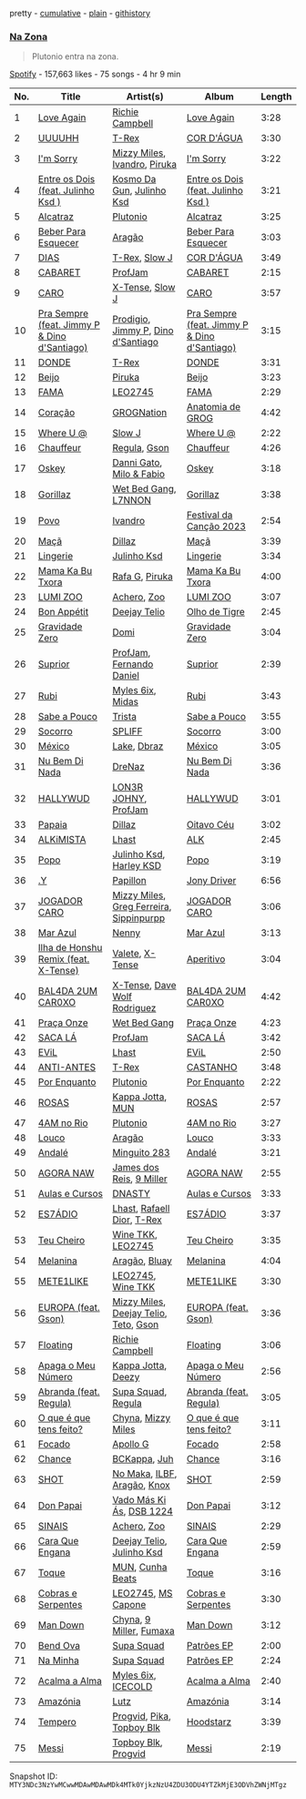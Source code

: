 pretty - [cumulative](/playlists/cumulative/37i9dQZF1DXdpF2suW27SP.md) - [plain](/playlists/plain/37i9dQZF1DXdpF2suW27SP) - [githistory](https://github.githistory.xyz/mackorone/spotify-playlist-archive/blob/main/playlists/plain/37i9dQZF1DXdpF2suW27SP)

### [Na Zona](https://open.spotify.com/playlist/37i9dQZF1DXdpF2suW27SP)

> Plutonio entra na zona.

[Spotify](https://open.spotify.com/user/spotify) - 157,663 likes - 75 songs - 4 hr 9 min

| No. | Title | Artist(s) | Album | Length |
|---|---|---|---|---|
| 1 | [Love Again](https://open.spotify.com/track/677ebW5G4BLaqX5Ue3itGv) | [Richie Campbell](https://open.spotify.com/artist/2swvbEAfN70ZFcQB4Y7MaS) | [Love Again](https://open.spotify.com/album/150SzhajOXePuIre6fdyMQ) | 3:28 |
| 2 | [UUUUHH](https://open.spotify.com/track/1Jk03rMQGTjdkjNtCGgkPd) | [T\-Rex](https://open.spotify.com/artist/6QHREBOQktWsYBfrxW93rk) | [COR D'ÁGUA](https://open.spotify.com/album/7G4pMhZajkeOLWgvQyGhta) | 3:30 |
| 3 | [I'm Sorry](https://open.spotify.com/track/3aml52yDe6ff32XOgZQ0Cb) | [Mizzy Miles](https://open.spotify.com/artist/0QoKkMC6uy7fUng96fab1I), [Ivandro](https://open.spotify.com/artist/1pPbDeOdNUcLq32HTTLbZm), [Piruka](https://open.spotify.com/artist/5iZ6jMDkRa7RKLQplJuQUC) | [I'm Sorry](https://open.spotify.com/album/6xbIjf6sv5M4I9GT0NuEcj) | 3:22 |
| 4 | [Entre os Dois \(feat\. Julinho Ksd \)](https://open.spotify.com/track/5OcuLlg5EdDE01ZGbQaIIa) | [Kosmo Da Gun](https://open.spotify.com/artist/1FOT6e8G1FnUBH1LDNX0X1), [Julinho Ksd](https://open.spotify.com/artist/7kR1Yw4RqYhhDD3a8QRyG6) | [Entre os Dois \(feat\. Julinho Ksd \)](https://open.spotify.com/album/17wFwqW7zLXEFqx59NmIqS) | 3:21 |
| 5 | [Alcatraz](https://open.spotify.com/track/1Hc0zt33FVHdi4DWtUAa0s) | [Plutonio](https://open.spotify.com/artist/39HJXjH5hKcCzaU0g6mv8G) | [Alcatraz](https://open.spotify.com/album/7aFKsnwLJ7fMY90k4yVXiz) | 3:25 |
| 6 | [Beber Para Esquecer](https://open.spotify.com/track/76kNdRaqzgvYGB9tBIxUSf) | [Aragão](https://open.spotify.com/artist/6uVPyqbCsr2hcfDwGTmdl4) | [Beber Para Esquecer](https://open.spotify.com/album/3kHspN9UQgOo4q8f3y7N3K) | 3:03 |
| 7 | [DIAS](https://open.spotify.com/track/56hVdyqQWCMYfKopnVRCwQ) | [T\-Rex](https://open.spotify.com/artist/6QHREBOQktWsYBfrxW93rk), [Slow J](https://open.spotify.com/artist/7crp1tZcefnjT5RuL6WZQ0) | [COR D'ÁGUA](https://open.spotify.com/album/7G4pMhZajkeOLWgvQyGhta) | 3:49 |
| 8 | [CABARET](https://open.spotify.com/track/4r1Mvqp7prTkjH5OiVXC6r) | [ProfJam](https://open.spotify.com/artist/3DhsjXVgWmA6X26tUugAjP) | [CABARET](https://open.spotify.com/album/31BxT3LcIPCP5P04rZgoah) | 2:15 |
| 9 | [CARO](https://open.spotify.com/track/0zjmhKBOuslq0d26IEbVKD) | [X\-Tense](https://open.spotify.com/artist/7JajP35zM35gnAvTZbwxDF), [Slow J](https://open.spotify.com/artist/7crp1tZcefnjT5RuL6WZQ0) | [CARO](https://open.spotify.com/album/4IwuZcwCQmHt7SEX2TUrxP) | 3:57 |
| 10 | [Pra Sempre \(feat\. Jimmy P & Dino d'Santiago\)](https://open.spotify.com/track/6y7gYOHjUbj0HdTx5iGDuI) | [Prodigio](https://open.spotify.com/artist/0Zsw8N0usCdHtEtFtwZKg5), [Jimmy P](https://open.spotify.com/artist/0Odg6UKDVyJQruefzF19FU), [Dino d'Santiago](https://open.spotify.com/artist/7qb2GMJaX4HeXqqPPyYdlr) | [Pra Sempre \(feat\. Jimmy P & Dino d'Santiago\)](https://open.spotify.com/album/7kyvtUprGFS8S2poWsYtEt) | 3:15 |
| 11 | [DONDE](https://open.spotify.com/track/4EiZlZ37Q8EnQIU7e2aD2y) | [T\-Rex](https://open.spotify.com/artist/6QHREBOQktWsYBfrxW93rk) | [DONDE](https://open.spotify.com/album/1YR6A1jw2N2B9WlvqIMjfu) | 3:31 |
| 12 | [Beijo](https://open.spotify.com/track/2P9UCbKe97jD0q6UOG7bsf) | [Piruka](https://open.spotify.com/artist/5iZ6jMDkRa7RKLQplJuQUC) | [Beijo](https://open.spotify.com/album/1aSuvQp44qKjLvTMFheNDK) | 3:23 |
| 13 | [FAMA](https://open.spotify.com/track/35uZfu8sybuugk9DkelTFv) | [LEO2745](https://open.spotify.com/artist/1MBezd5OaoWoOTQVs16FOx) | [FAMA](https://open.spotify.com/album/2wehAGXNEm5zttICwk1ERI) | 2:29 |
| 14 | [Coração](https://open.spotify.com/track/1dmgHNSeYDyqb6TwLatTfc) | [GROGNation](https://open.spotify.com/artist/1rtrFjartQj3xws8TZ1dXu) | [Anatomia de GROG](https://open.spotify.com/album/333cuKMpbc1kaTufa6Uu2y) | 4:42 |
| 15 | [Where U @](https://open.spotify.com/track/5KX1zLcBZ5bv8iA1odyonT) | [Slow J](https://open.spotify.com/artist/7crp1tZcefnjT5RuL6WZQ0) | [Where U @](https://open.spotify.com/album/1Zs1EZDcCtlQys0VDUg5ls) | 2:22 |
| 16 | [Chauffeur](https://open.spotify.com/track/3ARuPTEPMpbr7mz1aHa0a6) | [Regula](https://open.spotify.com/artist/6pyqBc7HaffcZJhyfjnceP), [Gson](https://open.spotify.com/artist/6XjHGcba7ZbaZ6nYtwhaCj) | [Chauffeur](https://open.spotify.com/album/4LAYeC7gWp1jFiS1q101OK) | 4:26 |
| 17 | [Oskey](https://open.spotify.com/track/2lN7q4luqmYcwHqRwy0Sod) | [Danni Gato](https://open.spotify.com/artist/0gn6QcKMo0cMWKbiPGEeVy), [Milo & Fabio](https://open.spotify.com/artist/2IzIiYJmzVIbf1nlOVuMBo) | [Oskey](https://open.spotify.com/album/2zKEKLIN2tT7d887qrR4Ex) | 3:18 |
| 18 | [Gorillaz](https://open.spotify.com/track/3nX9NxKOHrxhtA45jRFyAd) | [Wet Bed Gang](https://open.spotify.com/artist/5jfz7uWPwf03hdEewW8AI8), [L7NNON](https://open.spotify.com/artist/0JjPiLQNgAFaEkwoy56B1C) | [Gorillaz](https://open.spotify.com/album/6fUyo3fkgWK66QRXO6VCjF) | 3:38 |
| 19 | [Povo](https://open.spotify.com/track/1QuMSpSKb8TddULszTHRDH) | [Ivandro](https://open.spotify.com/artist/1pPbDeOdNUcLq32HTTLbZm) | [Festival da Canção 2023](https://open.spotify.com/album/57v1ACsenMa34vYqhuLl0d) | 2:54 |
| 20 | [Maçã](https://open.spotify.com/track/0eyTM1AjoPMdzfwCBfLIpO) | [Dillaz](https://open.spotify.com/artist/15p1isN7VcGsjeSq8s9YeP) | [Maçã](https://open.spotify.com/album/7bLu4omqbTsFAfnvVFUSW8) | 3:39 |
| 21 | [Lingerie](https://open.spotify.com/track/2Cq6yIgdyyaDmY7pvnADVP) | [Julinho Ksd](https://open.spotify.com/artist/7kR1Yw4RqYhhDD3a8QRyG6) | [Lingerie](https://open.spotify.com/album/2SopLfpjAF0IespcnP6LG0) | 3:34 |
| 22 | [Mama Ka Bu Txora](https://open.spotify.com/track/5CEghr9OYpFrCZurmxJThm) | [Rafa G](https://open.spotify.com/artist/0soQA1h9MhiA0NphWUecWi), [Piruka](https://open.spotify.com/artist/5iZ6jMDkRa7RKLQplJuQUC) | [Mama Ka Bu Txora](https://open.spotify.com/album/3pIB5eUZkMs51KRDsWjswx) | 4:00 |
| 23 | [LUMI ZOO](https://open.spotify.com/track/74lZ2yteCAFo7a5naosE3g) | [Achero](https://open.spotify.com/artist/7L8DLzR5RuMizLVu9Ww0cs), [Zoo](https://open.spotify.com/artist/22NWHS3nYaoo34h7CSGFme) | [LUMI ZOO](https://open.spotify.com/album/4RbIyOlxxdy5gJiREf8yd2) | 3:07 |
| 24 | [Bon Appétit](https://open.spotify.com/track/7uHLAlgUhSOwnnbXJeG7ai) | [Deejay Telio](https://open.spotify.com/artist/7BWNRZyZ9mhgp5t0m7Ny0n) | [Olho de Tigre](https://open.spotify.com/album/0jhj4SwIWQGON36aDMeEwb) | 2:45 |
| 25 | [Gravidade Zero](https://open.spotify.com/track/4CPBgtJlRGtq36zNoS4FnW) | [Domi](https://open.spotify.com/artist/7FaGlrXXBuq0XrlerWfI3n) | [Gravidade Zero](https://open.spotify.com/album/1VQeGBvu1rCtWl2pR1SuEc) | 3:04 |
| 26 | [Suprior](https://open.spotify.com/track/1u2KCIJPqtsl9Vz243FQtp) | [ProfJam](https://open.spotify.com/artist/3DhsjXVgWmA6X26tUugAjP), [Fernando Daniel](https://open.spotify.com/artist/3Cpjz5dY9HNR41QuMn3oYC) | [Suprior](https://open.spotify.com/album/2NVz7NmPPqJuuG7D4W7VNW) | 2:39 |
| 27 | [Rubi](https://open.spotify.com/track/4aStXzYiJWQvdspHEn6GJN) | [Myles 6ix](https://open.spotify.com/artist/2PGHvstK1cEjR9AX2ERq9l), [Midas](https://open.spotify.com/artist/6bLqHfd3myOdJyC4z6Blhj) | [Rubi](https://open.spotify.com/album/5GZRN9j6B5N7Gk5jtvaRtM) | 3:43 |
| 28 | [Sabe a Pouco](https://open.spotify.com/track/5AN71cVGPu9ZrRow7QIjnU) | [Trista](https://open.spotify.com/artist/1hsrQJC4A7sVS6wOwTxRxw) | [Sabe a Pouco](https://open.spotify.com/album/2nWtjdgJlnz5lvrlaH0pRv) | 3:55 |
| 29 | [Socorro](https://open.spotify.com/track/3cxAhKg83buLsTYlmSIi9x) | [SPLIFF](https://open.spotify.com/artist/2QPRzhivMb2TfzvZKpQYxL) | [Socorro](https://open.spotify.com/album/2ocGkF8NiDKjMfywGOqtzH) | 3:00 |
| 30 | [México](https://open.spotify.com/track/0pDYDKL7Gsd333bEcEgtLO) | [Lake](https://open.spotify.com/artist/7yFz46AJxXLmMGwyHKcJ1p), [Dbraz](https://open.spotify.com/artist/4GtbhrPCLhHRVvpMrxClZl) | [México](https://open.spotify.com/album/4p8i8HdR8Sk2cM3l5F7q01) | 3:05 |
| 31 | [Nu Bem Di Nada](https://open.spotify.com/track/5JsTrli2m95rnBIro7ZVvY) | [DreNaz](https://open.spotify.com/artist/5urWzy2mamyT5sMTE5H00O) | [Nu Bem Di Nada](https://open.spotify.com/album/6hnJoTWkmvtVPNRNmzJmT5) | 3:36 |
| 32 | [HALLYWUD](https://open.spotify.com/track/37OHWelZZiuSZwUzV9Sybv) | [LON3R JOHNY](https://open.spotify.com/artist/1fV7Au7ymGP3uhDV1TfjSd), [ProfJam](https://open.spotify.com/artist/3DhsjXVgWmA6X26tUugAjP) | [HALLYWUD](https://open.spotify.com/album/3lAS3tiXJyjOkyDYXCd5YS) | 3:01 |
| 33 | [Papaia](https://open.spotify.com/track/17MPtgaJHgr2WlJVyhA6kw) | [Dillaz](https://open.spotify.com/artist/15p1isN7VcGsjeSq8s9YeP) | [Oitavo Céu](https://open.spotify.com/album/0Hm4SvANwPDIBdDPnN97rf) | 3:02 |
| 34 | [ALKiMISTA](https://open.spotify.com/track/3vUNW5Gx2cNtRJ9feEtt0G) | [Lhast](https://open.spotify.com/artist/46uaNKR4GSjmDEK732EeVw) | [ALK](https://open.spotify.com/album/0siZdhz3ZguKw6Xrgh4Fw0) | 2:45 |
| 35 | [Popo](https://open.spotify.com/track/24QcmVdz7CwEYhohJxJ4EX) | [Julinho Ksd](https://open.spotify.com/artist/7kR1Yw4RqYhhDD3a8QRyG6), [Harley KSD](https://open.spotify.com/artist/0AyoY8RFId4AqueSJvE99D) | [Popo](https://open.spotify.com/album/6V1YM7CbiOwqwIEa73riB3) | 3:19 |
| 36 | [.Y](https://open.spotify.com/track/0zxdVwyiPVxmBkZFTHe2xl) | [Papillon](https://open.spotify.com/artist/0Mum6waR8P9WICLVTpSi1d) | [Jony Driver](https://open.spotify.com/album/2OAFHEa5FwNi9r0i9gMeXM) | 6:56 |
| 37 | [JOGADOR CARO](https://open.spotify.com/track/3AmAlwNKaJyExmvN6EOSb2) | [Mizzy Miles](https://open.spotify.com/artist/0QoKkMC6uy7fUng96fab1I), [Greg Ferreira](https://open.spotify.com/artist/2e8RAcYXYt5IStoaaQWcG8), [Sippinpurpp](https://open.spotify.com/artist/6ngR2kHxjibH7bdDUBqL3z) | [JOGADOR CARO](https://open.spotify.com/album/5CZiBICShN5FDPhQtUsCbC) | 3:06 |
| 38 | [Mar Azul](https://open.spotify.com/track/5gJyW5NeOsfNa2CSMES2h3) | [Nenny](https://open.spotify.com/artist/2DEfqyWjAMIfKYMXb1V8L1) | [Mar Azul](https://open.spotify.com/album/0pDADbq5FFUMkls9VeYW9g) | 3:13 |
| 39 | [Ilha de Honshu Remix \(feat\. X\-Tense\)](https://open.spotify.com/track/5ak2duOykHrs0dXUhtPdtO) | [Valete](https://open.spotify.com/artist/32rAgIN6jhUQYhyoKa8agj), [X\-Tense](https://open.spotify.com/artist/7JajP35zM35gnAvTZbwxDF) | [Aperitivo](https://open.spotify.com/album/3jtfnsyfHesOse6JEJcERn) | 3:04 |
| 40 | [BAL4DA 2UM CAR0XO](https://open.spotify.com/track/0uQU529W8MgYYElqJCMdph) | [X\-Tense](https://open.spotify.com/artist/7JajP35zM35gnAvTZbwxDF), [Dave Wolf Rodriguez](https://open.spotify.com/artist/3Zg1i5VdkGHFtEi8xHP0tB) | [BAL4DA 2UM CAR0XO](https://open.spotify.com/album/0Y2hXrh13HOLu6lh30chRo) | 4:42 |
| 41 | [Praça Onze](https://open.spotify.com/track/30WnHkBkq3vE8jJcNZ3RKr) | [Wet Bed Gang](https://open.spotify.com/artist/5jfz7uWPwf03hdEewW8AI8) | [Praça Onze](https://open.spotify.com/album/3jPS6pgoJ4adGHImcNxETl) | 4:23 |
| 42 | [SACA LÁ](https://open.spotify.com/track/2LtF00zFSSWzsYtoVYy28k) | [ProfJam](https://open.spotify.com/artist/3DhsjXVgWmA6X26tUugAjP) | [SACA LÁ](https://open.spotify.com/album/2hI0hN3tuadLZ95pr8hAEC) | 3:42 |
| 43 | [EViL](https://open.spotify.com/track/2VaLKyJgR9lIVoTqf4oIyY) | [Lhast](https://open.spotify.com/artist/46uaNKR4GSjmDEK732EeVw) | [EViL](https://open.spotify.com/album/3fCwkZDlvmzwqx0O2j3ASt) | 2:50 |
| 44 | [ANTI\-ANTES](https://open.spotify.com/track/2vGtivisPxm14aTTgie6xB) | [T\-Rex](https://open.spotify.com/artist/6QHREBOQktWsYBfrxW93rk) | [CASTANHO](https://open.spotify.com/album/2NYhVEDTSEwvNrW7qs7IOU) | 3:48 |
| 45 | [Por Enquanto](https://open.spotify.com/track/5fjD0vHh9XRL6b657FWe9C) | [Plutonio](https://open.spotify.com/artist/39HJXjH5hKcCzaU0g6mv8G) | [Por Enquanto](https://open.spotify.com/album/1uFTodamqWqlk5KwYkqy0n) | 2:22 |
| 46 | [ROSAS](https://open.spotify.com/track/0elz4WC9ZtAOzqP4fgt8T5) | [Kappa Jotta](https://open.spotify.com/artist/2MREhFiavCOZXs0thPLuWu), [MUN](https://open.spotify.com/artist/0XWmIDUMxka9p2aayQ9MOr) | [ROSAS](https://open.spotify.com/album/2R7iGYEwaSDTW68ucY9W4E) | 2:57 |
| 47 | [4AM no Rio](https://open.spotify.com/track/6Z0omreb7QNSj3ptomTmOU) | [Plutonio](https://open.spotify.com/artist/39HJXjH5hKcCzaU0g6mv8G) | [4AM no Rio](https://open.spotify.com/album/08mBO0iH81lIKabmqfHY6S) | 3:27 |
| 48 | [Louco](https://open.spotify.com/track/6kJKJrVzOYhqnfeO9NDqIi) | [Aragão](https://open.spotify.com/artist/6uVPyqbCsr2hcfDwGTmdl4) | [Louco](https://open.spotify.com/album/7CjbtK4vbyv8yS78DXMtQF) | 3:33 |
| 49 | [Andalé](https://open.spotify.com/track/0rYRDCNedo3Pg9VTQd4aRT) | [Minguito 283](https://open.spotify.com/artist/1LvFNnGu8V8HBP8Qy2bhYv) | [Andalé](https://open.spotify.com/album/4Z1dmBdlH5t0e9Bhw780gU) | 3:21 |
| 50 | [AGORA NAW](https://open.spotify.com/track/6fvEKv2cUPOGkhEgrfUZtc) | [James dos Reis](https://open.spotify.com/artist/3t2APdbwougwRoiC0Vb3PF), [9 Miller](https://open.spotify.com/artist/4yqP75Gm0jSMIS1gQ7s6lX) | [AGORA NAW](https://open.spotify.com/album/26cFeiHhHMIUHAaOohOjNx) | 2:55 |
| 51 | [Aulas e Cursos](https://open.spotify.com/track/2ABBlgwXo68orcunvBYYiY) | [DNASTY](https://open.spotify.com/artist/2wRZGo2e20INyHf8wtVPVn) | [Aulas e Cursos](https://open.spotify.com/album/1xP900BTjxxWc641y9UKvr) | 3:33 |
| 52 | [ES7ÁDIO](https://open.spotify.com/track/430EuoJ6KwzO0fFuCwu6am) | [Lhast](https://open.spotify.com/artist/46uaNKR4GSjmDEK732EeVw), [Rafaell Dior](https://open.spotify.com/artist/4G8d2H1R7P1rlGptL7Uzla), [T\-Rex](https://open.spotify.com/artist/6QHREBOQktWsYBfrxW93rk) | [ES7ÁDIO](https://open.spotify.com/album/4ix8vvB3aP45fYYsZobRLq) | 3:37 |
| 53 | [Teu Cheiro](https://open.spotify.com/track/4hwguRVq6Kv6llWmKf9G88) | [Wine TKK](https://open.spotify.com/artist/4z82basJVVCSjAoZVkb7Rx), [LEO2745](https://open.spotify.com/artist/1MBezd5OaoWoOTQVs16FOx) | [Teu Cheiro](https://open.spotify.com/album/4pdhXTGmIQ4JnIdGrOF4nj) | 3:35 |
| 54 | [Melanina](https://open.spotify.com/track/1jFxvJAGwD8DFctTJZHBjl) | [Aragão](https://open.spotify.com/artist/6uVPyqbCsr2hcfDwGTmdl4), [Bluay](https://open.spotify.com/artist/18jB1ZnaJSWmro1ExvqZo4) | [Melanina](https://open.spotify.com/album/1Fu5gGz80ynZmZWgty92Ch) | 4:04 |
| 55 | [METE1LIKE](https://open.spotify.com/track/2w6x13VWPqhAKHjmX5kMbj) | [LEO2745](https://open.spotify.com/artist/1MBezd5OaoWoOTQVs16FOx), [Wine TKK](https://open.spotify.com/artist/4z82basJVVCSjAoZVkb7Rx) | [METE1LIKE](https://open.spotify.com/album/4J4OCfvHHWAMZ6unYRvBOd) | 3:30 |
| 56 | [EUROPA \(feat\. Gson\)](https://open.spotify.com/track/5bBQI31u2eqXJE5OyP4hxq) | [Mizzy Miles](https://open.spotify.com/artist/0QoKkMC6uy7fUng96fab1I), [Deejay Telio](https://open.spotify.com/artist/7BWNRZyZ9mhgp5t0m7Ny0n), [Teto](https://open.spotify.com/artist/68YeXpLt3jB7JHQS5ZjMGo), [Gson](https://open.spotify.com/artist/6XjHGcba7ZbaZ6nYtwhaCj) | [EUROPA \(feat\. Gson\)](https://open.spotify.com/album/4mJPvU4b5VgvQNgyuDcD0Q) | 3:36 |
| 57 | [Floating](https://open.spotify.com/track/6mzUqJRO5UzphWpk1en0sb) | [Richie Campbell](https://open.spotify.com/artist/2swvbEAfN70ZFcQB4Y7MaS) | [Floating](https://open.spotify.com/album/27a2XTCA5vJ63ooZAUZflW) | 3:06 |
| 58 | [Apaga o Meu Número](https://open.spotify.com/track/2iYx9hAUSD5wz7cg5TVIbx) | [Kappa Jotta](https://open.spotify.com/artist/2MREhFiavCOZXs0thPLuWu), [Deezy](https://open.spotify.com/artist/6EoXtJUmzYqNzkMVH1o5gN) | [Apaga o Meu Número](https://open.spotify.com/album/6eobNuVuaVKafZKIPAKvuP) | 2:56 |
| 59 | [Abranda \(feat\. Regula\)](https://open.spotify.com/track/2hnrAClQrOeR4ULNjmSysb) | [Supa Squad](https://open.spotify.com/artist/4kMEocHCIwaO4u4J01U8Dw), [Regula](https://open.spotify.com/artist/6pyqBc7HaffcZJhyfjnceP) | [Abranda \(feat\. Regula\)](https://open.spotify.com/album/6TpLHdnEVcCFdLUDdLri2M) | 3:05 |
| 60 | [O que é que tens feito?](https://open.spotify.com/track/5cGy4NKlMprapxERb9AZk6) | [Chyna](https://open.spotify.com/artist/3xytrTXgH7SQTEjMZewnWF), [Mizzy Miles](https://open.spotify.com/artist/0QoKkMC6uy7fUng96fab1I) | [O que é que tens feito?](https://open.spotify.com/album/7o3GVre0rpEWG7309P7q6v) | 3:11 |
| 61 | [Focado](https://open.spotify.com/track/7gFnB4estwyHNeIERBQ5cM) | [Apollo G](https://open.spotify.com/artist/4spmzPX02Jg0rnuyIWFngi) | [Focado](https://open.spotify.com/album/7ztIRrLQxvrQqOmn1gTozt) | 2:58 |
| 62 | [Chance](https://open.spotify.com/track/1AClteNHhuIF4uGgPCHKhA) | [BCKappa](https://open.spotify.com/artist/2XAxChRi8QlO5rKAoL0DZi), [Juh](https://open.spotify.com/artist/5eviHRz2iMhA8NSTP176u8) | [Chance](https://open.spotify.com/album/0iSgo1smaFKzYKguM5Kws9) | 3:16 |
| 63 | [SHOT](https://open.spotify.com/track/4IZWISZrSBvO1gKK5hrLRC) | [No Maka](https://open.spotify.com/artist/35dFX8XteNIxKbFW6VmdW3), [ILBF](https://open.spotify.com/artist/2A1qlh9kjqker3X2W9j1ly), [Aragão](https://open.spotify.com/artist/6uVPyqbCsr2hcfDwGTmdl4), [Knox](https://open.spotify.com/artist/6Hk7uUM7iT2zgXHkmNYyoq) | [SHOT](https://open.spotify.com/album/6APMjrh03FoPhizrwTCwsG) | 2:59 |
| 64 | [Don Papai](https://open.spotify.com/track/3T29hYGSR86FHdkdDsnHQg) | [Vado Más Ki Ás](https://open.spotify.com/artist/6HmLPYedWhpFhiF8BonrMG), [DSB 1224](https://open.spotify.com/artist/2stDBehct4FMgEapZ92nLg) | [Don Papai](https://open.spotify.com/album/48Fdauj7Ytcc9UZqTafCKM) | 3:12 |
| 65 | [SINAIS](https://open.spotify.com/track/649ZuviVZzF7JnZSe5Z8ft) | [Achero](https://open.spotify.com/artist/7L8DLzR5RuMizLVu9Ww0cs), [Zoo](https://open.spotify.com/artist/22NWHS3nYaoo34h7CSGFme) | [SINAIS](https://open.spotify.com/album/4TQEeYV8ixyAnV2s4MOmFI) | 2:29 |
| 66 | [Cara Que Engana](https://open.spotify.com/track/1DHSj9pjlwGsVTQ2A2Z8gk) | [Deejay Telio](https://open.spotify.com/artist/7BWNRZyZ9mhgp5t0m7Ny0n), [Julinho Ksd](https://open.spotify.com/artist/7kR1Yw4RqYhhDD3a8QRyG6) | [Cara Que Engana](https://open.spotify.com/album/0xtL6QER4C37WbjNRkhhC5) | 2:59 |
| 67 | [Toque](https://open.spotify.com/track/7M5PkzdYJwhxoDd4HXxKOx) | [MUN](https://open.spotify.com/artist/0XWmIDUMxka9p2aayQ9MOr), [Cunha Beats](https://open.spotify.com/artist/7D094QVmbEkI7e2df0VUq7) | [Toque](https://open.spotify.com/album/6vnfqWycFld3plYH4YeRHC) | 3:16 |
| 68 | [Cobras e Serpentes](https://open.spotify.com/track/7mCgHTgHjdSA35JQ0xo3hR) | [LEO2745](https://open.spotify.com/artist/1MBezd5OaoWoOTQVs16FOx), [MS Capone](https://open.spotify.com/artist/1HOLnVK9G35A2MAqz2e8AP) | [Cobras e Serpentes](https://open.spotify.com/album/48QBkKQXF03sto0InqW32W) | 3:30 |
| 69 | [Man Down](https://open.spotify.com/track/6J6DcdqOLCCA3VZ9mr6VPD) | [Chyna](https://open.spotify.com/artist/3xytrTXgH7SQTEjMZewnWF), [9 Miller](https://open.spotify.com/artist/4yqP75Gm0jSMIS1gQ7s6lX), [Fumaxa](https://open.spotify.com/artist/1qMTgrvxRRHO3rflIONsCP) | [Man Down](https://open.spotify.com/album/1S5w4wJZoMPoacHqBWWTwF) | 3:12 |
| 70 | [Bend Ova](https://open.spotify.com/track/6f3IhJuJDxU53yW3vAUtAL) | [Supa Squad](https://open.spotify.com/artist/4kMEocHCIwaO4u4J01U8Dw) | [Patrões EP](https://open.spotify.com/album/1ZHitx0vl1g1FR7CjwdszR) | 2:00 |
| 71 | [Na Minha](https://open.spotify.com/track/4PRMpXzlWHRo5TZoVS9YgI) | [Supa Squad](https://open.spotify.com/artist/4kMEocHCIwaO4u4J01U8Dw) | [Patrões EP](https://open.spotify.com/album/1ZHitx0vl1g1FR7CjwdszR) | 2:24 |
| 72 | [Acalma a Alma](https://open.spotify.com/track/0iflJ9xdeYbwgDwzx6PqUW) | [Myles 6ix](https://open.spotify.com/artist/2PGHvstK1cEjR9AX2ERq9l), [ICECOLD](https://open.spotify.com/artist/4mTL2TNg4TC25I9eihYJY6) | [Acalma a Alma](https://open.spotify.com/album/4LtGjHnhhSqKbPQsD6sXDB) | 2:40 |
| 73 | [Amazónia](https://open.spotify.com/track/2ySZ2kVCZRQ0gJ5Lu0EoxJ) | [Lutz](https://open.spotify.com/artist/3Qsun4Xe5KRfqWUE3ct79x) | [Amazónia](https://open.spotify.com/album/5gULMhBkRl7ZCv35O2K5Xm) | 3:14 |
| 74 | [Tempero](https://open.spotify.com/track/5aObfslcyWOUklHK8SUM8b) | [Progvid](https://open.spotify.com/artist/53yPvcTuQToqXFtROPF11W), [Pika](https://open.spotify.com/artist/3N8p0SELgr5vZLgUTdmCNi), [Topboy Blk](https://open.spotify.com/artist/5wQNFcDVCxuiePhZzryw6h) | [Hoodstarz](https://open.spotify.com/album/2K4yTolJlZ3i7AyCjdRFnp) | 3:39 |
| 75 | [Messi](https://open.spotify.com/track/0s4o6kKyL4CqQnJQa4Sp5V) | [Topboy Blk](https://open.spotify.com/artist/5wQNFcDVCxuiePhZzryw6h), [Progvid](https://open.spotify.com/artist/53yPvcTuQToqXFtROPF11W) | [Messi](https://open.spotify.com/album/6RCTYBuph7hWcvUQBfQVAi) | 2:19 |

Snapshot ID: `MTY3NDc3NzYwMCwwMDAwMDAwMDk4MTk0YjkzNzU4ZDU3ODU4YTZkMjE3ODVhZWNjMTgz`
